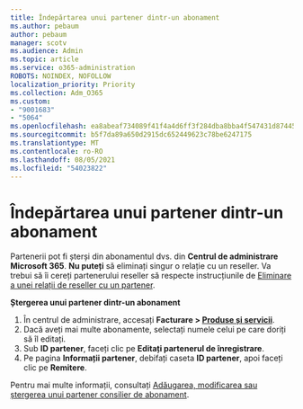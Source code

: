 ```yaml
---
title: Îndepărtarea unui partener dintr-un abonament
ms.author: pebaum
author: pebaum
manager: scotv
ms.audience: Admin
ms.topic: article
ms.service: o365-administration
ROBOTS: NOINDEX, NOFOLLOW
localization_priority: Priority
ms.collection: Adm_O365
ms.custom:
- "9001683"
- "5064"
ms.openlocfilehash: ea8abeaf734089f41f4a4d6ff3f284dba8bba4f547431d87445c249983dccb55
ms.sourcegitcommit: b5f7da89a650d2915dc652449623c78be6247175
ms.translationtype: MT
ms.contentlocale: ro-RO
ms.lasthandoff: 08/05/2021
ms.locfileid: "54023822"
---
```

# <a name="remove-a-partner-from-a-subscription"></a>Îndepărtarea unui partener dintr-un abonament

Partenerii pot fi șterși din abonamentul dvs. din **Centrul de administrare Microsoft 365**. **Nu puteți** să eliminați singur o relație cu un reseller. Va trebui să îi cereți partenerului reseller să respecte instrucțiunile de [Eliminare a unei relații de reseller cu un partener](https://docs.microsoft.com/partner-center/remove-a-relationship).

**Ștergerea unui partener dintr-un abonament**

1. În centrul de administrare, accesați **Facturare > [Produse și servicii](https://go.microsoft.com/fwlink/p/?linkid=842054)**.
2. Dacă aveți mai multe abonamente, selectați numele celui pe care doriți să îl editați.
3. Sub **ID partener**, faceți clic pe **Editați partenerul de înregistrare**.
4. Pe pagina **Informații partener**, debifați caseta **ID partener**, apoi faceți clic pe **Remitere**.

Pentru mai multe informații, consultați [Adăugarea, modificarea sau ștergerea unui partener consilier de abonament](https://docs.microsoft.com/microsoft-365/admin/misc/add-partner?view=o365-worldwide).
